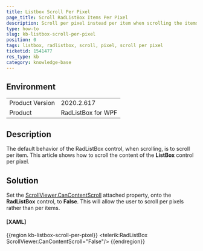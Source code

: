 ```yaml
---
title: Listbox Scroll Per Pixel
page_title: Scroll RadListBox Items Per Pixel
description: Scroll per pixel instead per item when scrolling the items of the RadListBox control.
type: how-to
slug: kb-listbox-scroll-per-pixel
position: 0
tags: listbox, radlistbox, scroll, pixel, scroll per pixel
ticketid: 1541477
res_type: kb
category: knowledge-base
---
```


## Environment
<table>
	<tbody>
		<tr>
			<td>Product Version</td>
			<td>2020.2.617</td>
		</tr>
		<tr>
			<td>Product</td>
			<td>RadListBox for WPF</td>
		</tr>
	</tbody>
</table>

## Description

The default behavior of the RadListBox control, when scrolling, is to scroll per item. This article shows how to scroll the content of the __ListBox__ control per pixel.

## Solution

Set the [ScrollViewer.CanContentScroll](https://docs.microsoft.com/en-us/dotnet/api/system.windows.controls.scrollviewer.cancontentscroll?view=windowsdesktop-6.0) attached property, onto the __RadListBox__ control, to __False__. This will allow the user to scroll per pixels rather than per items.

#### __[XAML]__

{{region kb-listbox-scroll-per-pixel}}
    <telerik:RadListBox ScrollViewer.CanContentScroll="False"/>
{{endregion}}
